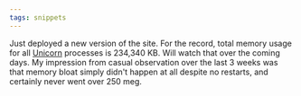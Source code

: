 ```yaml
---
tags: snippets
---
```


Just deployed a new version of the site. For the record, total memory usage for all [Unicorn](/wiki/Unicorn) processes is 234,340 KB. Will watch that over the coming days. My impression from casual observation over the last 3 weeks was that memory bloat simply didn't happen at all despite no restarts, and certainly never went over 250 meg.
